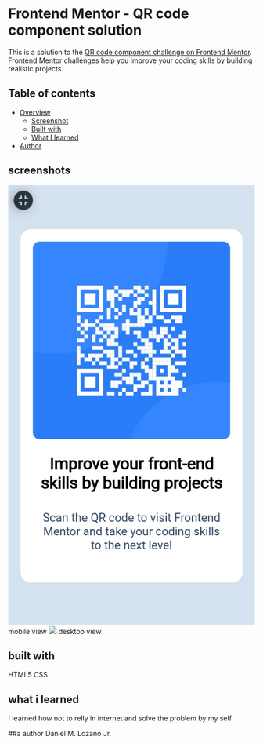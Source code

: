 # Frontend Mentor - QR code component solution

This is a solution to the [QR code component challenge on Frontend Mentor](https://www.frontendmentor.io/challenges/qr-code-component-iux_sIO_H). Frontend Mentor challenges help you improve your coding skills by building realistic projects. 

## Table of contents

- [Overview](#overview)
  - [Screenshot](#screenshot)
  - [Built with](#built-with)
  - [What I learned](#what-i-learned)
- [Author](#author)

## screenshots
![](mv.jpg) mobile view
![](dtv.jpg) desktop view

## built with
HTML5
CSS

## what i learned
I learned how not to relly in internet and solve the problem by my self.

##a author
Daniel M. Lozano Jr.

